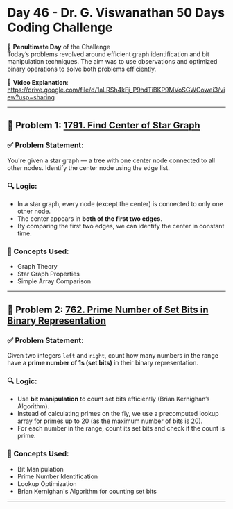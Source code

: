 # Day 46 - Dr. G. Viswanathan 50 Days Coding Challenge

📅 **Penultimate Day** of the Challenge  
Today’s problems revolved around efficient graph identification and bit manipulation techniques. The aim was to use observations and optimized binary operations to solve both problems efficiently.

🎥 **Video Explanation**:  
https://drive.google.com/file/d/1aLRSh4kFj_P9hdTiBKP9MVoSGWCowei3/view?usp=sharing

---

## 🧠 Problem 1: [1791. Find Center of Star Graph](https://leetcode.com/problems/find-center-of-star-graph/)

### ✅ Problem Statement:
You're given a star graph — a tree with one center node connected to all other nodes. Identify the center node using the edge list.

### 🔍 Logic:
- In a star graph, every node (except the center) is connected to only one other node.
- The center appears in **both of the first two edges**.
- By comparing the first two edges, we can identify the center in constant time.

### 🧩 Concepts Used:
- Graph Theory
- Star Graph Properties
- Simple Array Comparison

---

## 🧠 Problem 2: [762. Prime Number of Set Bits in Binary Representation](https://leetcode.com/problems/prime-number-of-set-bits-in-binary-representation/)

### ✅ Problem Statement:
Given two integers `left` and `right`, count how many numbers in the range have a **prime number of 1s (set bits)** in their binary representation.

### 🔍 Logic:
- Use **bit manipulation** to count set bits efficiently (Brian Kernighan’s Algorithm).
- Instead of calculating primes on the fly, we use a precomputed lookup array for primes up to 20 (as the maximum number of bits is 20).
- For each number in the range, count its set bits and check if the count is prime.

### 🧩 Concepts Used:
- Bit Manipulation
- Prime Number Identification
- Lookup Optimization
- Brian Kernighan's Algorithm for counting set bits

---
